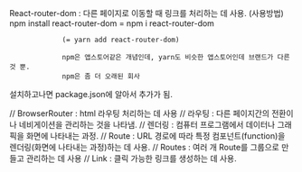 React-router-dom :
    다른 페이지로 이동할 때 링크를 처리하는 데 사용.
        (사용방법) npm install react-router-dom
                 = npm i react-router-dom

                 (= yarn add react-router-dom)

                 npm은 앱스토어같은 개념인데, yarn도 비슷한 앱스토어인데 브랜드가 다른 것 뿐.
                 npm은 좀 더 오래된 회사

                

설치하고나면 package.json에 알아서 추가가 됨.


// BrowserRouter : html 라우팅 처리하는 데 사용
// 라우팅 : 다른 페이지간의 전환이나 네비게이션을 관리하는 것을 나타냄.
// 렌더링 : 컴퓨터 프로그램에서 데이터나 그래픽을 화면에 나타내는 과정.
// Route  : URL 경로에 따라 특정 컴포넌트(function)을 렌더링(화면에 나타내는 과정)하는 데 사용.
// Routes : 여러 개 Route를 그룹으로 만들고 관리하는 데 사용
// Link   : 클릭 가능한 링크를 생성하는 데 사용.